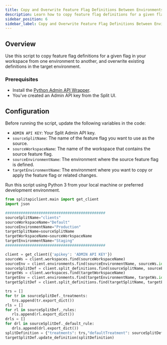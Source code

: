 ```yaml
---
title: Copy and Overwrite Feature Flag Definitions Between Environments
description: Learn how to copy feature flag definitions for a given flag in your workspace from one environment to another, and overwrite existing definitions in the target environment using the Admin API.
sidebar_position: 6
sidebar_label: Copy and Overwrite Feature Flag Definitions Between Environments
---
```


## Overview

Use this script to copy feature flag definitions for a given flag in your workspace from one environment to another, and overwrite existing definitions in the target environment.

### Prerequisites

- Install the [Python Admin API Wrapper](/docs/feature-management-experimentation/api/wrappers/python-admin-api).
- You've created an Admin API key from the Split UI.

## Configuration

Before running the script, update the following variables in the code:

- `ADMIN API KEY`: Your Split Admin API key.
- `sourceSplitName`: The name of the feature flag you want to use as the source.
- `sourceWorkspaceName`: The name of the workspace that contains the source feature flag.
- `sourceEnvironmentName`: The environment where the source feature flag is defined.
- `targetEnvironmentName`: The environment where you want to copy or apply the feature flag or related changes.

Run this script using Python 3 from your local machine or preferred development environment.

```python
from splitapiclient.main import get_client
import json

#############################################
sourceSplitName="clients"
sourceWorkspaceName="Default"
sourceEnvironmentName="Production"
targetSplitName=sourceSplitName
targetWorkspaceName=sourceWorkspaceName
targetEnvironmentName="Staging"
#############################################

client = get_client({'apikey': 'ADMIN API KEY'})
sourceWs = client.workspaces.find(sourceWorkspaceName)
sourceEnv = client.environments.find(sourceEnvironmentName, sourceWs.id)
sourceSplitDef = client.split_definitions.find(sourceSplitName, sourceEnv.id, sourceWs.id)
targetWs = client.workspaces.find(targetWorkspaceName)
targetEnv = client.environments.find(targetEnvironmentName, targetWs.id)
targetSplitDef = client.split_definitions.find(targetSplitName, targetEnv.id, targetWs.id)

trs = []
for tr in sourceSplitDef._treatments:
   trs.append(tr.export_dict())
rls = []
for rl in sourceSplitDef._rules:
   rls.append(rl.export_dict()) 
drls = []
for drl in sourceSplitDef._default_rule:
   drls.append(drl.export_dict()) 
splitDefinition = {"treatments": trs,"defaultTreatment": sourceSplitDef._default_treatment, "rules": rls, "defaultRule": drls}
targetSplitDef.update_definition(splitDefinition)
```